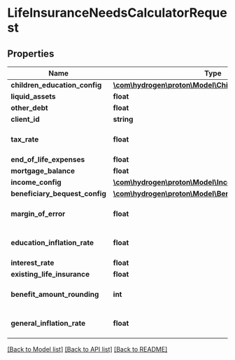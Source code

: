 # LifeInsuranceNeedsCalculatorRequest

## Properties
Name | Type | Description | Notes
------------ | ------------- | ------------- | -------------
**children_education_config** | [**\com\hydrogen\proton\Model\ChildrenEducationConfig[]**](ChildrenEducationConfig.md) |  | [optional] 
**liquid_assets** | **float** |  | [optional] 
**other_debt** | **float** |  | [optional] 
**client_id** | **string** |  | [optional] 
**tax_rate** | **float** |  | [optional] [default to 0.0]
**end_of_life_expenses** | **float** |  | [optional] 
**mortgage_balance** | **float** |  | [optional] 
**income_config** | [**\com\hydrogen\proton\Model\IncomeConfig[]**](IncomeConfig.md) |  | [optional] 
**beneficiary_bequest_config** | [**\com\hydrogen\proton\Model\BeneficiaryBequestConfig[]**](BeneficiaryBequestConfig.md) |  | [optional] 
**margin_of_error** | **float** |  | [optional] [default to 0.0]
**education_inflation_rate** | **float** |  | [optional] [default to 0.0]
**interest_rate** | **float** |  | 
**existing_life_insurance** | **float** |  | [optional] 
**benefit_amount_rounding** | **int** |  | [optional] [default to 0]
**general_inflation_rate** | **float** |  | [optional] [default to 0.0]

[[Back to Model list]](../README.md#documentation-for-models) [[Back to API list]](../README.md#documentation-for-api-endpoints) [[Back to README]](../README.md)


